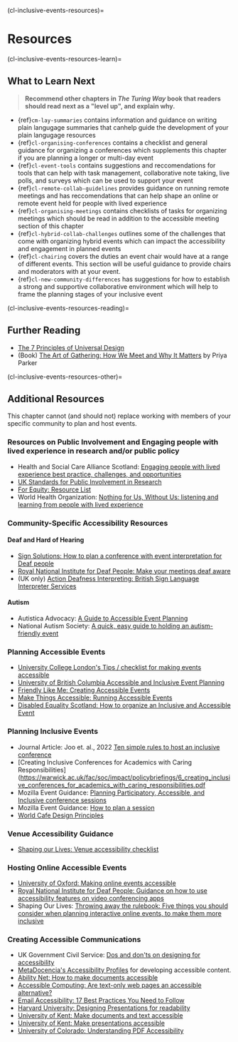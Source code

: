 (cl-inclusive-events-resources)=
# Resources

(cl-inclusive-events-resources-learn)=
## What to Learn Next

> **Recommend other chapters in _The Turing Way_ book that readers should read next as a "level up", and explain why.**
* {ref}`cm-lay-summaries` contains information and guidance on writing plain langugage summaries that canhelp guide the development of your plain langugage resources
* {ref}`cl-organising-conferences` contains a checklist and general guidance for organizing a conferences which supplements this chapter if you are planning a longer or multi-day event
* {ref}`cl-event-tools` contains suggestions and reccomendations for tools that can help with task management, collaborative note taking, live polls, and surveys which can be used to support your event
* {ref}`cl-remote-collab-guidelines` provides guidance on running remote meetings and has reccomendations that can help shape an online or remote event held for people with lived experience
* {ref}`cl-organising-meetings` contains checklists of tasks for organizing meetings which should be read in addition to the accessible meeting section of this chapter
* {ref}`cl-hybrid-collab-challenges` outlines some of the challenges that come with organizing hybrid events which can impact the accessibility and engagement in planned events
* {ref}`cl-chairing` covers the duties an event chair would have at a range of different events. This section will be useful guidance to provide chairs and moderators with at your event. 
* {ref}`cl-new-community-differences` has suggestions for how to establish a strong and supportive collaborative environment which will help to frame the planning stages of your inclusive event  


(cl-inclusive-events-resources-reading)=
## Further Reading

* [The 7 Principles of Universal Design](https://universaldesign.ie/about-universal-design/the-7-principles)
* (Book) [The Art of Gathering: How We Meet and Why It Matters](https://www.priyaparker.com/book-art-of-gathering) by Priya Parker


(cl-inclusive-events-resources-other)=
## Additional Resources 

This chapter cannot (and should not) replace working with members of your specific community to plan and host events. 

### Resources on Public Involvement and Engaging people with lived experience in research and/or public policy
* Health and Social Care Alliance Scotland: [Engaging people with lived experience best practice, challenges, and opportunities](https://www.seemescotland.org/media/11340/lived_experience_report_2022_web.pdf)
* [UK Standards for Public Involvement in Research](https://sites.google.com/nihr.ac.uk/pi-standards/home)
* [For Equity: Resource List](https://forequity.uk/general-resources/)
* World Health Organization: [Nothing for Us, Without Us: listening and learning from people with lived experience](https://www.youtube.com/watch?v=Ms6BrG-RJJI)

### Community-Specific Accessibility Resources

#### Deaf and Hard of Hearing 
* [Sign Solutions: How to plan a conference with event interpretation for Deaf people](https://www.signsolutions.uk.com/how-to-plan-a-conference-with-event-interpretation-for-deaf-people/)
* [Royal National Institute for Deaf People: Make your meetings deaf aware](https://rnid.org.uk/information-and-support/deaf-awareness/make-your-meetings-deaf-aware/)
* (UK only) [Action Deafness Interpreting: British Sign Language Interpreter Services](https://actiondeafness.org.uk/services/interpreting/)

#### Autism
* Autistica Advocacy: [A Guide to Accessible Event Planning](https://autisticadvocacy.org/wp-content/uploads/2019/05/Accessible-Event-Planning.pdf)
* National Autism Society: [A quick, easy guide to holding an autism-friendly event](https://www.autism.org.uk/get-involved/raise-money/do-your-own-thing/how-to-guides/holding-an-event)

### Planning Accessible Events
* [University College London's Tips / checklist for making events accessible](https://www.ucl.ac.uk/equality-diversity-inclusion/equality-areas/disability-equality/tips-checklist-making-events-accessible)
* [University of British Columbia Accessible and Inclusive Event Planning](https://equity.ubc.ca/resources/accessible-and-inclusive-event-planning/)
* [Friendly Like Me: Creating Accessible Events](https://www.friendlylikeme.com/access-spotlight/creating-accessible-events)
* [Make Things Accessible: Running Accessible Events](https://www.makethingsaccessible.com/guides/running-accessible-events/)
* [Disabled Equality Scotland: How to organize an Inclusive and Accessible Event](https://inclusivecommunication.scot/how-to-organise-an-inclusive-and-accessible-event)

### Planning Inclusive Events
* Journal Article: Joo et. al., 2022 [Ten simple rules to host an inclusive conference](https://journals.plos.org/ploscompbiol/article?id=10.1371/journal.pcbi.1010164)
* [Creating Inclusive Conferences for Academics with Caring Responsibilities](https://warwick.ac.uk/fac/soc/impact/policybriefings/6_creating_inclusive_conferences_for_academics_with_caring_responsibilities.pdf
* Mozilla Event Guidance: [Planning Participatory, Accessible, and Inclusive conference sessions](https://docs.google.com/presentation/d/1kwHq6UYSOFWCjOrDCgcvmxByCX_dOr1qmBE7gAbj12s/edit#slide=id.g1161995780e_0_0)
* Mozilla Event Guidance: [How to plan a session](https://docs.google.com/presentation/d/1k6Sft7YH2QrDzqzE6TZhociWVjXe7rLMDjAJ734qNKA/edit#slide=id.g1cd292f458d_0_75)
* [World Cafe Design Principles](https://theworldcafe.com/key-concepts-resources/design-principles/)

### Venue Accessibility Guidance
* [Shaping our Lives: Venue accessibility checklist](https://shapingourlives.org.uk/report/venue-accessibility-checklist/)

### Hosting Online Accessible Events
* [University of Oxford: Making online events accessible](https://communications.admin.ox.ac.uk/how-to-plan-and-run-an-accessible-online-event#collapse2035421)
* [Royal National Institute for Deaf People: Guidance on how to use accessibility features on video conferencing apps](https://rnid.org.uk/information-and-support/technology-and-products/video-conferencing-accessibility-meetings/)
* Shaping Our Lives: [Throwing away the rulebook: Five things you should consider when planning interactive online events, to make them more inclusive](https://shapingourlives.org.uk/report/planning-inclusive-online-events/)

### Creating Accessible Communications
* UK Government Civil Service: [Dos and don'ts on designing for accessibility](https://accessibility.blog.gov.uk/2016/09/02/dos-and-donts-on-designing-for-accessibility/)
* [MetaDocencia's Accessibility Profiles](https://www.metadocencia.org/en/post/perfiles_accesibilidad/) for developing accessible content.
* [Ability Net: How to make documents accessible](https://abilitynet.org.uk/sites/abilitynet.org.uk/files/Creating-accessible-documents-Easy-Read.pdf?utm_source=Website0&utm_medium=CreatingAccessibleDocsEasyReadPDF&utm_campaign=EasyRead)
* [Accessible Computing: Are text-only web pages an accessible alternative?](https://www.washington.edu/accesscomputing/are-text-only-web-pages-accessible-alternative)
* [Email Accessibility: 17 Best Practices You Need to Follow](https://www.loopify.com/blog/accessibility-in-email-marketing/)
* [Harvard University: Designing Presentations for readability](https://accessibility.huit.harvard.edu/design-readability)
* [University of Kent: Make documents and text accessible](https://www.kent.ac.uk/guides/accessible-content/accessible-documents)
* [University of Kent: Make presentations accessible](https://www.kent.ac.uk/guides/accessible-content/accessible-presentations)
* [University of Colorado: Understanding PDF Accessibility](https://www.colorado.edu/digital-accessibility/pdfs)





